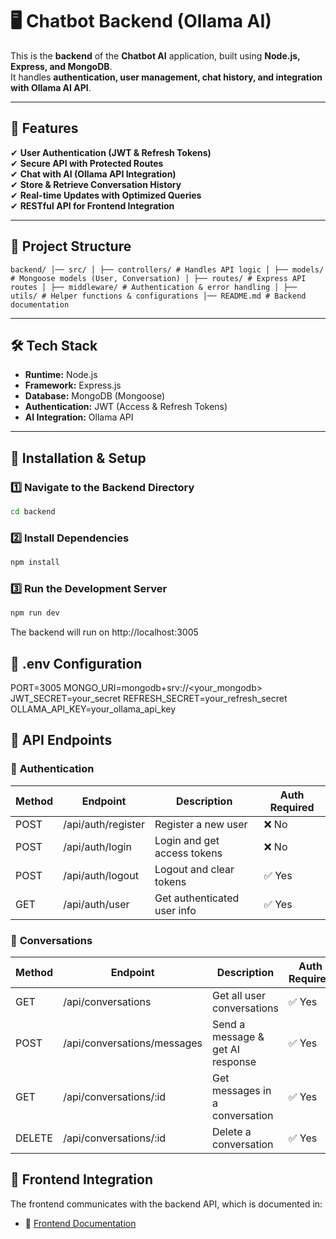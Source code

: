 # 🖥️ Chatbot Backend (Ollama AI)

This is the **backend** of the **Chatbot AI** application, built using **Node.js, Express, and MongoDB**.  
It handles **authentication, user management, chat history, and integration with Ollama AI API**.

---

## 🚀 Features
✔ **User Authentication (JWT & Refresh Tokens)**  
✔ **Secure API with Protected Routes**  
✔ **Chat with AI (Ollama API Integration)**  
✔ **Store & Retrieve Conversation History**  
✔ **Real-time Updates with Optimized Queries**  
✔ **RESTful API for Frontend Integration**  

---

## 📂 Project Structure
```
backend/ │── src/ │ ├── controllers/ # Handles API logic │ ├── models/ # Mongoose models (User, Conversation) │ ├── routes/ # Express API routes │ ├── middleware/ # Authentication & error handling │ ├── utils/ # Helper functions & configurations │── README.md # Backend documentation
```


---

## 🛠 Tech Stack
- **Runtime:** Node.js
- **Framework:** Express.js
- **Database:** MongoDB (Mongoose)
- **Authentication:** JWT (Access & Refresh Tokens)
- **AI Integration:** Ollama API

---

## 🔧 Installation & Setup
### 1️⃣ **Navigate to the Backend Directory**
```sh
cd backend
```

### 2️⃣ **Install Dependencies**
```sh
npm install
```

### 3️⃣ **Run the Development Server**
```sh
npm run dev
```
The backend will run on http://localhost:3005

## 📂  .env Configuration
PORT=3005
MONGO_URI=mongodb+srv://<your_mongodb>
JWT_SECRET=your_secret
REFRESH_SECRET=your_refresh_secret
OLLAMA_API_KEY=your_ollama_api_key

## 📂 API Endpoints
### 🔑 **Authentication**

| Method  | Endpoint | Description |  Auth Required|
| ------------- | ------------- | ------------- | ------------- |
| POST | /api/auth/register  | Register a new user  | ❌ No  |
| POST  | /api/auth/login  | Login and get access tokens  | ❌ No  |
| POST | /api/auth/logout  | Logout and clear tokens  | ✅ Yes |
| GET  | /api/auth/user  | Get authenticated user info  | ✅ Yes |

### 💬 **Conversations**

| Method  | Endpoint | Description |  Auth Required|
| ------------- | ------------- | ------------- | ------------- |
| GET | /api/conversations  | Get all user conversations  | ✅ Yes  |
| POST  | /api/conversations/messages | Send a message & get AI response  | ✅ Yes  |
| GET | /api/conversations/:id  | Get messages in a conversation  | ✅ Yes |
| DELETE  | /api/conversations/:id  | Delete a conversation  | ✅ Yes |

## 📘 Frontend Integration
The frontend communicates with the backend API, which is documented in:
- 📂 [Frontend Documentation](../frontend/README.md)